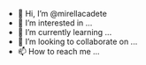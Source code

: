 - 👋 Hi, I’m @mirellacadete
- 👀 I’m interested in ...
- 🌱 I’m currently learning ...
- 💞️ I’m looking to collaborate on ...
- 📫 How to reach me ...

<!---
mirellacadete/mirellacadete is a ✨ special ✨ repository because its `README.md` (this file) appears on your GitHub profile.
You can click the Preview link to take a look at your changes.
--->
